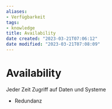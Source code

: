 ```yaml
---
aliases: 
- Verfügbarkeit
tags:  
- knowledge
title: Availability
date created: "2023-03-21T07:06:12"
date modified: "2023-03-21T07:08:09"
---
```


# Availability

Jeder Zeit Zugriff auf Daten und Systeme

- Redundanz
